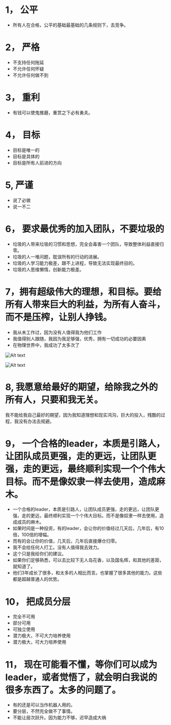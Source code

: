 # 1， 公平 
- 所有人在合格，公平的基础最基础的几条规则下，去竞争。

# 2， 严格
- 不支持任何拖延
- 不允许任何怀疑
- 不允许任何做不到

# 3， 重利
- 有钱可以使鬼推磨，重赏之下必有勇夫。

# 4， 目标
- 目标是唯一的
- 目标是具体的
- 目标是所有人前进的方向

# 5,  严谨
- 说了必做
- 说一不二

# 6， 要求最优秀的加入团队，不要垃圾的
- 垃圾的人带来垃圾的习惯和思想，完全会毒害一个团队，导致整体利益直接归零。
- 垃圾的人一堆问题，耽误所有的行动的进展。
- 垃圾的人学习能力极差，跟不上进程，导致无法实现最终目的。
- 垃圾的人思维懒惰，创新能力极差。

# 7，拥有超级伟大的理想，和目标。要给所有人带来巨大的利益，为所有人奋斗，而不是压榨，让别人挣钱。
- 我从未工作过，因为没有人值得我为他们工作
- 我值得别人跟随，我因为我足够强，优秀，拥有一切成功的必要因素
- 在物理世界中，我成功了太多次了


![Alt text](image-20.png)

![Alt text](image-21.png)

# 8, 我愿意给最好的期望，给除我之外的所有人，只要和我无关。

我不能给我自己最好的期望，因为我知道理想和现实鸿沟，巨大的投入，残酷的过程，我没有办法去规避。

# 9， 一个合格的leader，本质是引路人，让团队成员更强，走的更远，让团队更强，走的更远，最终顺利实现一个个伟大目标。而不是像奴隶一样去使用，造成麻木。

- 一个合格的leader，本质是引路人，让团队成员更强，走的更远，让团队更强，走的更远，最终顺利实现一个个伟大目标。而不是像奴隶一样去使用，造成成员的麻木。
- 如果时间是一种投资，有的leader，会让你的价值经过几天后，几年后，有10倍，100倍的增幅。
- 而有的会让你的价值，几天后，几年后直接爆仓归零。
- 我不会给任何人打工。没有人值得我去效力。
- 这个只是我给你们的建议。
- 如果你们足够熟悉，可以去比较下无人岛花香，以及国名辉，和其他的差距，就知道了。
- 他们3年成长了很多，和太多的人相比而言。也掌握了很多其他的能力。这些都是超越普通人的优势。

# 10， 把成员分层
- 完全不可用
- 部分可用
- 可独立使用
- 潜力极大，不可大力培养使用
- 潜力极大，可大力培养使用

# 11， 现在可能看不懂，等你们可以成为leader，或者觉悟了，就会明白我说的很多东西了。太多的问题了。
- 有的还是可以当作机器人用的。
- 要分层，不然完全做不了事情。
- 不能让层次跃升。因为能力不够，迟早造成大祸

